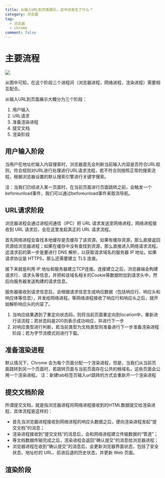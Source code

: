 ```yaml
---
title: 从输入URL到页面展示，这中间发生了什么？
category: 浏览器
tag:
  - 浏览器
  - chrome
comment: false
---
```


# 主要流程
![](https://static001.geekbang.org/resource/image/92/5d/92d73c75308e50d5c06ad44612bcb45d.png)

从图中可知，在这个阶段三个进程间（浏览器进程，网络进程，渲染进程）需要相互配合。

从输入URL到页面展示大概分为三个阶段：
1. 用户输入
2. URL请求
3. 准备渲染进程
4. 提交文档
5. 渲染阶段

## 用户输入阶段
当用户在地址栏输入内容搜索时，浏览器首先会判断当前输入内容是否符合URL规则，符合规则对URL进行处理进行URL请求流程，若不符合则按照正常的搜索流程，根据浏览器设置的默认搜索引擎进行关键字搜索。

注：当我们已经进入某一页面时，在当前页面进行页面跳转之前，会触发一个beforeunload事件，我们可以通过beforeunload事件来取消导航。

## URL请求阶段
浏览器进程会通过进程间通信（IPC）把 URL 请求发送至网络进程，网络进程接收到 URL 请求后，会在这里发起真正的 URL 请求流程。

首先网络进程会查找本地缓存是否缓存了该资源。如果有缓存资源，那么直接返回资源给浏览器进程；如果在缓存中没有查找到资源，那么直接进入网络请求流程。这请求前的第一步是要进行 DNS 解析，以获取请求域名的服务器 IP 地址。如果请求协议是 HTTPS，那么还需要建立 TLS 连接。

接下来就是利用 IP 地址和服务器建立TCP连接。连接建立之后，浏览器端会构建请求行、请求头等信息，并把和该域名相关的Cookie等数据附加到请求头中，然后向服务器发送构建的请求信息。

服务器接收到请求信息后，会根据请求信息生成响应数据（包括响应行、响应头和响应体等信息），并发给网络进程。等网络进程接收了响应行和响应头之后，就开始解析响应头的内容了。

1. 当响应结果遇到了重定向状态码，则将当前页面重定向到location中，重新进行该流程；若状态码是200则表示成功响应，并进行下一步
2. 对响应类型进行判断，若当前类型为文档类型则准备进行下一步准备渲染进程阶段；若为字节流模式则进行下载。

## 准备渲染进程
默认情况下，Chrome 会为每个页面分配一个渲染进程，但是，当我们从当前页面跳转到另一个页面时，若跳转页面与当前页面存在公共的根域名，这些页面会公用一个渲染进程。
注：新建tab标签页输入url跳转的方式会重新开一个渲染进程

## 提交文档阶段
所谓提交文档，就是指浏览器进程将网络进程接收到的HTML数据提交给渲染进程，具体流程是这样的：
- 首先当浏览器进程接收到网络进程的响应头数据之后，便向渲染进程发起“提交文档”的消息；
- 渲染进程接收到“提交文档”的消息后，会和网络进程建立传输数据的“管道”；
- 等文档数据传输完成之后，渲染进程会返回“确认提交”的消息给浏览器进程；
- 浏览器进程在收到“确认提交”的消息后，会更新浏览器界面状态，包括了安全状态、地址栏的 URL、前进后退的历史状态，并更新 Web 页面。

## 渲染阶段